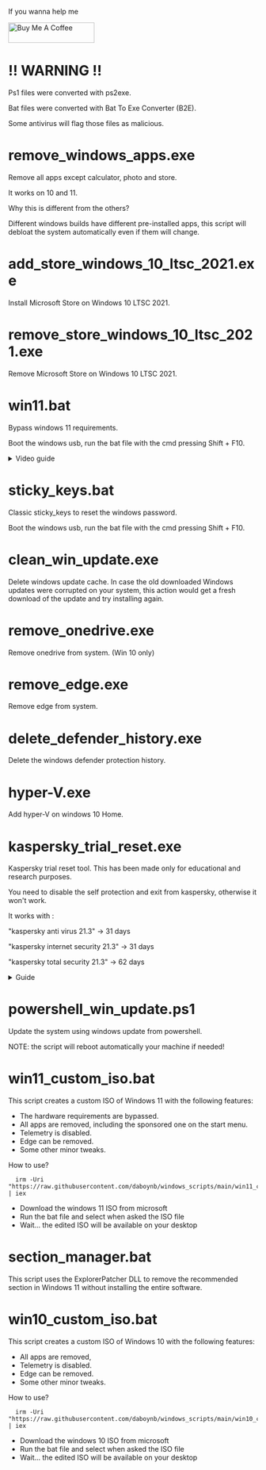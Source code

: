 If you wanna help me

<a href="https://www.buymeacoffee.com/daboynb" target="_blank"><img src="https://cdn.buymeacoffee.com/buttons/default-orange.png" alt="Buy Me A Coffee" height="41" width="174"></a>

# !! WARNING !!

Ps1 files were converted with ps2exe.

Bat files were converted with Bat To Exe Converter (B2E).

Some antivirus will flag those files as malicious.

# remove_windows_apps.exe
Remove all apps except calculator, photo and store.

It works on 10 and 11.

Why this is different from the others?

Different windows builds have different pre-installed apps, this script will debloat the system automatically even if them will change. 

# add_store_windows_10_ltsc_2021.exe
Install Microsoft Store on Windows 10 LTSC 2021.

# remove_store_windows_10_ltsc_2021.exe
Remove Microsoft Store on Windows 10 LTSC 2021.

# win11.bat
Bypass windows 11 requirements.

Boot the windows usb, run the bat file with the cmd pressing Shift + F10.

<details>
  <summary>Video guide</summary>
  
https://user-images.githubusercontent.com/106079917/194064964-8bd1e919-be01-448e-a831-28e8662a532e.mp4

</details>

# sticky_keys.bat
Classic sticky_keys to reset the windows password. 

Boot the windows usb, run the bat file with the cmd pressing Shift + F10.

# clean_win_update.exe
Delete windows update cache.
In case the old downloaded Windows updates were corrupted on your system, this action would get a fresh download of the update and try installing again.

# remove_onedrive.exe
Remove onedrive from system. (Win 10 only)

# remove_edge.exe
Remove edge from system.

# delete_defender_history.exe
Delete the windows defender protection history.

# hyper-V.exe
Add hyper-V on windows 10 Home.

# kaspersky_trial_reset.exe
Kaspersky trial reset tool. This has been made only for educational and research purposes.

You need to disable the self protection and exit from kaspersky, otherwise it won't work.

It works with :

"kaspersky anti virus 21.3" -> 31 days

"kaspersky internet security 21.3" -> 31 days

"kaspersky total security 21.3" -> 62 days

<details>
  <summary>Guide</summary>
  
![1](https://user-images.githubusercontent.com/106079917/228910713-3e71d198-d273-4a89-8f31-1787965acc7c.PNG)
![2](https://user-images.githubusercontent.com/106079917/228910715-21d23203-35eb-4552-b6bd-c48821218214.PNG)
![3](https://user-images.githubusercontent.com/106079917/228910718-c39a3816-8e21-43ce-ae66-cce92cdbdda2.PNG)
![4](https://user-images.githubusercontent.com/106079917/228910720-e707df3d-4dc5-476d-9689-b63e1ae3925a.PNG)
![5](https://user-images.githubusercontent.com/106079917/228910722-25391b8d-3dd7-4042-ab0c-de12164778dd.PNG)
![6](https://user-images.githubusercontent.com/106079917/228910725-57ef4f9b-d6e4-4302-b3ac-5860e8279e5f.PNG)
![7](https://user-images.githubusercontent.com/106079917/228910727-6fca4891-8518-40e8-831f-f72b53beaecf.PNG)
![8](https://user-images.githubusercontent.com/106079917/228910728-6c318701-2c1b-441d-abf3-f96e8d621a85.PNG)


</details>

# powershell_win_update.ps1
Update the system using windows update from powershell. 

NOTE: the script will reboot automatically your machine if needed!

# win11_custom_iso.bat
This script creates a custom ISO of Windows 11 with the following features:

- The hardware requirements are bypassed.
- All apps are removed, including the sponsored one on the start menu.
- Telemetry is disabled.
- Edge can be removed.
- Some other minor tweaks.

How to use?

      irm -Uri "https://raw.githubusercontent.com/daboynb/windows_scripts/main/win11_custom_iso/Downloader.ps1" | iex 

- Download the windows 11 ISO from microsoft
- Run the bat file and select when asked the ISO file
- Wait... the edited ISO will be available on your desktop

# section_manager.bat
This script uses the ExplorerPatcher DLL to remove the recommended section in Windows 11 without installing the entire software.

# win10_custom_iso.bat
This script creates a custom ISO of Windows 10 with the following features:

- All apps are removed,
- Telemetry is disabled.
- Edge can be removed.
- Some other minor tweaks.

How to use?

      irm -Uri "https://raw.githubusercontent.com/daboynb/windows_scripts/main/win10_custom_iso/Downloader.ps1" | iex 

- Download the windows 10 ISO from microsoft
- Run the bat file and select when asked the ISO file
- Wait... the edited ISO will be available on your desktop
